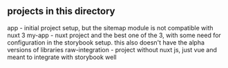 

## projects in this directory
app - initial project setup, but the sitemap module is not compatible with nuxt 3
my-app - nuxt project and the best one of the 3, with some need for configuration in the storybook setup. this also doesn't have the alpha versions of libraries
raw-integration - project without nuxt js, just vue and meant to integrate with storybook well

